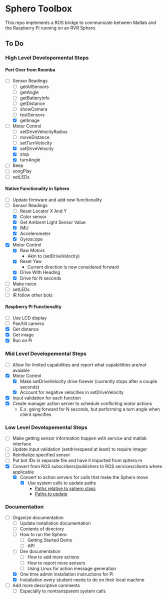 # Sphero Toolbox
This repo implements a ROS bridge to communicate between Matlab and the Raspberry Pi running on an RVR Sphero.

## To Do
### High Level Developemental Steps
#### Port Over from Roomba
- [ ] Sensor Readings
    - [ ] getAllSensors
    - [ ] getAngle
    - [ ] getBatteryInfo
    - [ ] getDistance	
    - [ ] showCamera
    - [ ] testSensors
    - [x] getImage
- [ ] Motor Control
    - [ ] setDriveVelocityRadius
    - [ ] moveDistance
    - [ ] setTurnVelocity
    - [x] setDriveVelocity
    - [x] stop
    - [x] turnAngle
- [ ] Beep
- [ ] songPlay
- [ ] setLEDs
#### Native Functionality in Sphero
- [ ] Update firmware and add new functionality
- [ ] Sensor Readings
    - [ ] Reset Locator X And Y
    - [x] Color sensor
    - [x] Get Ambient Light Sensor Value
    - [x] IMU
    - [x] Accelerometer
    - [x] Gyroscope
- [x] Motor Control
    - [x] Raw Motors
        * Akin to (setDriveVelocity)
    - [x] Reset Yaw
        * Current direction is now considered forward
    - [x] Drive With Heading
    - [x] Drive for N seconds
- [ ] Make noice
- [ ] setLEDs
- [ ] IR follow other bots
#### Raspberry Pi Functionality
- [ ] Use LCD display
- [ ] Pan/tilt camera
- [x] Get distance
- [x] Get image
- [x] Run on Pi
### Mid Level Developemental Steps
- [ ] Allow for limited capabilities and report what capabilitties are/not avaiable
- [x] Motor Control
    - [x] Make setDriveVelocity drive forever (currently stops after a couple seconds)
    - [x] Account for negative velocities in setDriveVelocity
- [x] Input validation for each function
- [x] Create manager action server to schedule conflicting motor actions
    * E.x. going forward for N seconds, but performing a turn angle when client specifies
### Low Level Developemental Steps
- [ ] Make getting sensor information happen with service and matlab interface
- [ ] Update input validation (setdrivespeed at least) to require integer
- [ ] Reinitialize specified sensor
- [ ] Put bot IDs in separate file and have it imported from sphero.m
- [x] Convert from ROS subscribers/publishers to ROS services/clients where applicable
    - [x] Convert to action servers for calls that make the Sphero move
        - [x] Use system calls to update paths
            * [Paths relative to sphero class](https://www.mathworks.com/matlabcentral/answers/250997-how-to-use-relative-path-to-use-matlab-file-in-another-computer)
            * [Paths to update](https://www.mathworks.com/help/ros/ug/ros-custom-message-support.html)
### Documentation
- [ ] Organize documentation
    - [ ] Update installation documentation
    - [ ] Contents of directory
    - [ ] How to run the Sphero
        - [ ] Getting Started Demo
        - [ ] API
    - [ ] Dev documentation
        - [ ] How to add more actions
        - [ ] How to report more sensors
        - [ ] Using Linux for action message generation
    - [x] One time admin installation instructions for Pi
    - [x] Installation every student needs to do on their local machine
- [ ] Add more descriptive comments
    - [ ] Especially to nontransparent system calls
